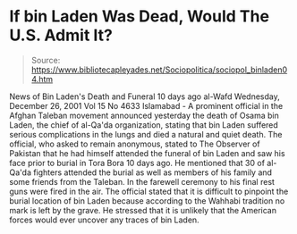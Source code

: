 # If bin Laden Was Dead, Would The U.S. Admit It?

> Source: https://www.bibliotecapleyades.net/Sociopolitica/sociopol_binladen04.htm

News of Bin Laden's Death and
Funeral 10 days ago
al-Wafd
Wednesday, December 26, 2001
Vol 15 No 4633
Islamabad -
A prominent official in the Afghan Taleban movement announced
yesterday the death of Osama bin Laden, the
chief
of al-Qa'da organization, stating that bin Laden suffered serious
complications in the lungs and died a natural and quiet death.
The official, who asked to remain
anonymous, stated to The Observer of Pakistan that he had
himself attended the funeral of bin Laden and saw his face prior
to burial in Tora Bora 10 days ago.
He mentioned that 30 of al-Qa'da
fighters attended the burial as well as members of his family
and some friends from the Taleban. In the farewell ceremony to
his final rest guns were fired in the air.
The official stated that it is
difficult to pinpoint the burial location of bin Laden because
according to the Wahhabi tradition no mark is left by the grave.
He stressed that it is unlikely that the American forces would
ever uncover any traces of bin Laden.
